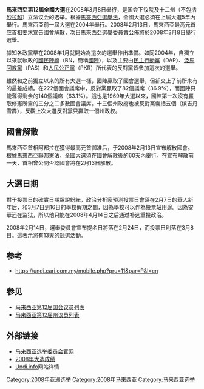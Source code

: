 **馬來西亞第12屆全國大選**在2008年3月8日舉行，是国会下议院及十二州（不包括[砂拉越](../Page/砂拉越.md "wikilink")）立法议会的选举。根據[馬來西亞選舉法](https://zh.wikipedia.org/wiki/馬來西亞 "wikilink")，全國大選必須在上屆大選5年內舉行。馬來西亞前一屆大選在2004年舉行。2008年2月13日，馬來西亞最高元首应首相要求宣告國會解散，次日馬來西亞選舉委員會公佈將於2008年3月8日舉行選舉。

據知各政黨早在2008年1月就開始為這次的選舉作出準備。如同2004年，自獨立以來就執政的[國民陣線](../Page/國民陣線.md "wikilink")（BN，簡稱[國陣](https://zh.wikipedia.org/wiki/國陣 "wikilink")），以及主要由[民主行動黨](https://zh.wikipedia.org/wiki/民主行動黨 "wikilink")（DAP）、[泛馬回教黨](https://zh.wikipedia.org/wiki/泛馬回教黨 "wikilink")（PAS）和[人民公正黨](https://zh.wikipedia.org/wiki/人民公正黨 "wikilink")（PKR）所代表的反對黨皆參加這次的選舉。

雖然和之前獨立以來的所有大選一樣，國陣贏取了國會選舉，但卻交上了前所未有的最差成績。在222個國會議席中，反對黨贏取了82個議席（36.9%），而國陣只能奪得剩余的140個議席（63.1%）。這也是1969年大選以來，國陣第一次沒有贏取修憲所需的三分之二多數國會議席。十三個州政府也被反對黨囊括五個（槟吉丹雪霹），反觀上次大選反對黨只贏取一個州政权。

## 國會解散

馬來西亞首相阿都拉在獲得最高元首御准后，于2008年2月13日宣布解散國會。根據馬來西亞聯邦憲法，全國大選須在國會解散後的60天內舉行。在宣布解散前一天，首相曾公開否認國會將在2月13日解散。

## 大選日期

對于投票日的確實日期眾說紛紜，政治分析家預測投票日會落在2月7日的華人新年后，和3月7日到16日的學校假期之間，因為學校可以作為投票站用途。因為安華还在监狱，所以他只能在2008年4月14日之后通过补选重投政治。

2008年2月14日，選舉委員會宣布提名日將落在2月24日，而投票日則落在3月8日。這表示將有13天的競選活動。

## 参考

  - <https://undi.cari.com.my/mobile.php?pru=11&par=P&l=cn>

## 参见

  - [马来西亚第12届国会议员列表](../Page/马来西亚第12届国会议员列表.md "wikilink")
  - [马来西亚第12届州议员列表](../Page/马来西亚第12届州议员列表.md "wikilink")

## 外部链接

  - [马来西亚选举委员会官网](http://spr.gov.my/)
  - [2008年大选成绩](https://web.archive.org/web/20080308233205/http://pru12.spr.gov.my/spr/)
  - [Undi.info](http://www.undi.info/)网站详情

[Category:2008年亚洲选举](https://zh.wikipedia.org/wiki/Category:2008年亚洲选举 "wikilink")
[Category:2008年马来西亚](https://zh.wikipedia.org/wiki/Category:2008年马来西亚 "wikilink")
[Category:马来西亚选举](https://zh.wikipedia.org/wiki/Category:马来西亚选举 "wikilink")